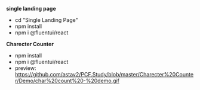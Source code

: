 **single landing page**
- cd "Single Landing Page"
- npm install
- npm i @fluentui/react

**Charecter Counter**
- npm install
- npm i @fluentui/react
- preview: https://github.com/astav2/PCF.Study/blob/master/Charecter%20Counter/Demo/char%20count%20-%20demo.gif
